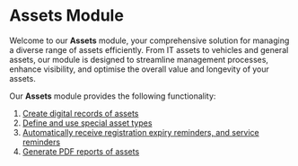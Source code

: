 # Assets Module

Welcome to our **Assets** module, your comprehensive solution for managing a diverse range of assets efficiently. From IT assets to vehicles and general assets, our module is designed to streamline management processes, enhance visibility, and optimise the overall value and longevity of your assets.

Our **Assets** module provides the following functionality:

1. [Create digital records of assets](</docs/Rapid/2-Rapid Modules/2-Assets/creating-and-deleting-assets/creating-and-deleting-assets.md>)
2. [Define and use special asset types](</docs/Rapid/2-Rapid Modules/2-Assets/creating-a-new-asset-subtype/creating-a-new-asset-subtype.md>)
3. [Automatically receive registration expiry reminders, and service reminders](</docs/Rapid/2-Rapid Modules/2-Assets/registration-expiry-and-service-reminders/registration-expiry-and-service-reminders.md>)
4. [Generate PDF reports of assets](</docs/Rapid/2-Rapid Modules/2-Assets/generating-an-assets-it-assets-or-vehicles-list-pdf-report/generating-an-assets-it-assets-or-vehicles-list-pdf-report.md>)